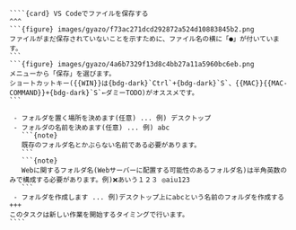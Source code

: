 `````{div} taskcard
````{card} VS Codeでファイルを保存する
^^^
```{figure} images/gyazo/f73ac271dcd292872a524d10883845b2.png
ファイルがまだ保存されていないことを示すために、ファイル名の横に「●」が付いています。
```
```{figure} images/gyazo/4a6b7329f13d8c4bb27a11a5960bc6eb.png
メニューから「保存」を選びます。
ショートカットキー({{WIN}}は{bdg-dark}`Ctrl`+{bdg-dark}`S`、{{MAC}}{{MAC-COMMAND}}+{bdg-dark}`S`←ダミーTODO)がオススメです。
```

 - フォルダを置く場所を決めます(任意) ... 例) デスクトップ
 - フォルダの名前を決めます(任意) ... 例) abc
   ```{note}
   既存のフォルダ名とかぶらない名前である必要があります。
   ```
   ```{note}
   Webに関するフォルダ名(Webサーバーに配置する可能性のあるフォルダ名)は半角英数のみで構成する必要があります。例)❌あいう１２３ ◎aiu123
   ```
 - フォルダを作成します ... 例)デスクトップ上にabcという名前のフォルダを作成する
+++
このタスクは新しい作業を開始するタイミングで行います。
````
`````


